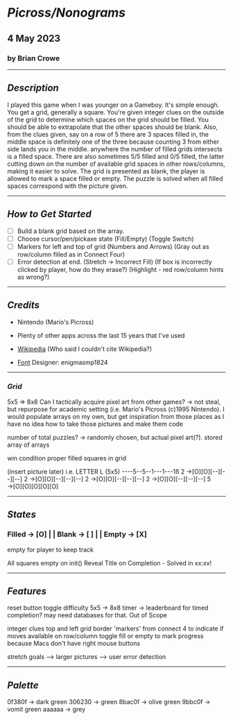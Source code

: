 # **_Picross/Nonograms_**

## 4 May 2023

### by Brian Crowe

---

## **_Description_**

I played this game when I was younger on a Gameboy. It's simple enough. You get a grid, generally a square. You're given integer clues on the outside of the grid to determine which spaces on the grid should be filled. You should be able to extrapolate that the other spaces should be blank. Also, from the clues given, say on a row of 5 there are 3 spaces filled in, the middle space is definitely one of the three because counting 3 from either side lands you in the middle. anywhere the number of filled grids intersects is a filled space. There are also sometimes 5/5 filled and 0/5 filled, the latter cutting down on the number of available grid spaces in other rows/columns, making it easier to solve. The grid is presented as blank, the player is allowed to mark a space filled or empty. The puzzle is solved when all filled spaces correspond with the picture given.

---

## **_How to Get Started_**

- [ ] Build a blank grid based on the array.
- [ ] Choose cursor/pen/pickaxe state (Fill/Empty) (Toggle Switch)
- [ ] Markers for left and top of grid (Numbers and Arrows) (Gray out as row/column filled as in Connect Four)
- [ ] Error detection at end. (Stretch -> Incorrect Fill) (If box is incorrectly clicked by player, how do they erase?) (Highlight - red row/column hints as wrong?)

---

## **_Credits_**

- Nintendo (Mario's Picross)
- Plenty of other apps across the last 15 years that I've used
- [Wikipedia](https://en.wikipedia.org/wiki/Nonogram) (Who said I couldn't cite Wikipedia?)

- [Font](https://fontlibrary.org/en/font/cave-story) Designer: enigmasmp1824

---

### **_Grid_**

5x5 => 8x8
Can I tactically acquire pixel art from other games? -> not steal, but repurpose for academic setting (i.e. Mario's Picross (c)1995 Nintendo). I would populate arrays on my own, but get inspiration from those places as I have no idea how to take those pictures and make them code

number of total puzzles? -> randomly chosen, but actual pixel art(?). stored array of arrays

win condition proper filled squares in grid

(insert picture later)
i.e. LETTER L (5x5)
----5--5--1---1---1ß
2 →[O][O][--][--][--]
2 →[O][O][--][--][--]
2 →[O][O][--][--][--]
2 →[O][O][--][--][--]
5 →[O][O][O][O][O]

---

## **_States_**

### Filled -> [O] | | Blank -> [ ] | | Empty -> [X]

empty for player to keep track

All squares empty on init()
Reveal Title on Completion - Solved in xx:xx!

---

## **_Features_**

reset button
toggle difficulty 5x5 -> 8x8
timer -> leaderboard for timed completion? may need databases for that. Out of Scope

integer clues top and left grid border
'markers' from connect 4 to indicate if moves available on row/column
toggle fill or empty to mark progress because Macs don't have right mouse buttons

stretch goals --> larger pictures --> user error detection

---

## **_Palette_**

0f380f -> dark green
306230 -> green
8bac0f -> olive green
9bbc0f -> vomit green
aaaaaa -> grey
